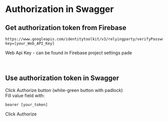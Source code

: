 # Authorization in Swagger

## Get authorization token from Firebase

```
https://www.googleapis.com/identitytoolkit/v3/relyingparty/verifyPassword?key=[your_Web_API_Key]
```

Web Api Key - can be found in Firebase project settings pade

<br>

## Use authorization token in Swagger
Click Authorize button (white-green button with padlock)  
Fill value field with:  
```
bearer [your_token]
```
Click Authorize